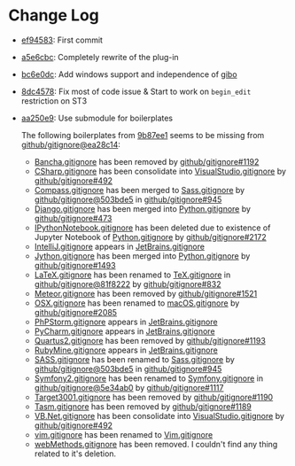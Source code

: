 Change Log
===

* [ef94583](https://github.com/theadamlt/Sublime-Gitignore/commit/ef945833daa22f088b276061341cfb1c5d9101c3): First commit
* [a5e6cbc](https://github.com/theadamlt/Sublime-Gitignore/commit/a5e6cbcf0d5ab2bb32a6ce4f2b36c62bedd2d050): Completely rewrite of the plug-in
* [bc6e0dc](https://github.com/theadamlt/Sublime-Gitignore/commit/bc6e0dca423fb644ff27413b43e8c9d46cd05116): Add windows support and independence of [gibo](https://github.com/simonwhitaker/gibo)
* [8dc4578](https://github.com/kevinxucs/Sublime-Gitignore/commit/8dc457884b766b0cefc7a270b71cbf6760747817): Fix most of code issue & 
Start to work on `begin_edit` restriction on ST3
* [aa250e9](https://github.com/hadisfr/Sublime-Gitignore/commit/aa250e91bf3f748e2bdf367c7f5575da29d3175f): Use submodule for boilerplates

    The following boilerplates from [9b87ee1](https://github.com/kevinxucs/Sublime-Gitignore/commit/9b87ee16d470c68eda2f2fea4eadb1aa6a1a32f5) seems to be missing from [github/gitignore@ea28c14](https://github.com/github/gitignore/commit/ea28c14da0faf75047165c10223635ba95566ad7):
    * [Bancha.gitignore](boilerplates/Bancha.gitignore) has been removed by [github/gitignore#1192](https://github.com/github/gitignore/pull/1192)
    * [CSharp.gitignore](boilerplates/CSharp.gitignore) has been consolidate into [VisualStudio.gitignore](boilerplates/VisualStudio.gitignore) by [github/gitignore#492](https://github.com/github/gitignore/pull/492)
    * [Compass.gitignore](boilerplates/Compass.gitignore) has been merged to [Sass.gitignore](boilerplates/Sass.gitignore) by [github/gitignore@503bde5](https://github.com/github/gitignore/commit/503bde5d249374a35ea9296ba707af66b03451db) in [github/gitignore#945](https://github.com/github/gitignore/pull/945)
    * [Django.gitignore](boilerplates/Django.gitignore) has been merged into [Python.gitignore](boilerplates/Python.gitignore) by [github/gitignore#473](https://github.com/github/gitignore/pull/473)
    * [IPythonNotebook.gitignore](boilerplates/IPythonNotebook.gitignore) has been deleted due to existence of Jupyter Notebook of [Python.gitignore](boilerplates/Python.gitignore) by [github/gitignore#2172](https://github.com/github/gitignore/pull/2172)
    * [IntelliJ.gitignore](boilerplates/IntelliJ.gitignore) appears in [JetBrains.gitignore](boilerplates/Global/JetBrains.gitignore)
    * [Jython.gitignore](boilerplates/Jython.gitignore) has been merged into [Python.gitignore](boilerplates/Python.gitignore) by [github/gitignore#1493](https://github.com/github/gitignore/pull/1493)
    * [LaTeX.gitignore](boilerplates/LaTeX.gitignore) has been renamed to [TeX.gitignore](boilerplates/TeX.gitignore) in [github/gitignore@81f8222](https://github.com/github/gitignore/commit/81f8222e7fb5b1174b6c83016f0d6c5f28d6abea) by [github/gitignore#832](https://github.com/github/gitignore/pull/832)
    * [Meteor.gitignore](boilerplates/Meteor.gitignore) has been removed by [github/gitignore#1521](https://github.com/github/gitignore/pull/1521)
    * [OSX.gitignore](boilerplates/OSX.gitignore) has been renamed to [macOS.gitignore](boilerplates/Global/macOS.gitignore) by [github/gitignore#2085](https://github.com/github/gitignore/pull/2085)
    * [PhPStorm.gitignore](boilerplates/PhPStorm.gitignore) appears in [JetBrains.gitignore](boilerplates/Global/JetBrains.gitignore)
    * [PyCharm.gitignore](boilerplates/PyCharm.gitignore) appears in [JetBrains.gitignore](boilerplates/Global/JetBrains.gitignore)
    * [Quartus2.gitignore](boilerplates/Quartus2.gitignore) has been removed by [github/gitignore#1193](https://github.com/github/gitignore/pull/1193)
    * [RubyMine.gitignore](boilerplates/RubyMine.gitignore) appears in [JetBrains.gitignore](boilerplates/Global/JetBrains.gitignore)
    * [SASS.gitignore](boilerplates/SASS.gitignore) has been renamed to [Sass.gitignore](boilerplates/Sass.gitignore) by [github/gitignore@503bde5](https://github.com/github/gitignore/commit/503bde5d249374a35ea9296ba707af66b03451db) in [github/gitignore#945](https://github.com/github/gitignore/pull/945)
    * [Symfony2.gitignore](boilerplates/Symfony2.gitignore) has been renamed to [Symfony.gitignore](boilerplates/Symfony.gitignore) in [github/gitignore@5e34ab0](https://github.com/github/gitignore/commit/5e34ab0bc2c0aebc0af0ee1419671043734fc346) by [github/gitignore#1117](https://github.com/github/gitignore/pull/1117)
    * [Target3001.gitignore](boilerplates/Target3001.gitignore) has been removed by [github/gitignore#1190](https://github.com/github/gitignore/pull/1190)
    * [Tasm.gitignore](boilerplates/Tasm.gitignore) has been removed by [github/gitignore#1189](https://github.com/github/gitignore/pull/1189)
    * [VB.Net.gitignore](VB.Net.gitignore) has been consolidate into [VisualStudio.gitignore](boilerplates/VisualStudio.gitignore) by [github/gitignore#492](https://github.com/github/gitignore/pull/492)
    * [vim.gitignore](boilerplates/vim.gitignore) has been renamed to [Vim.gitignore](boilerplates/Global/Vim.gitignore)
    * [webMethods.gitignore](boilerplates/webMethods.gitignore) has been removed. I couldn't find any thing related to it's deletion.
